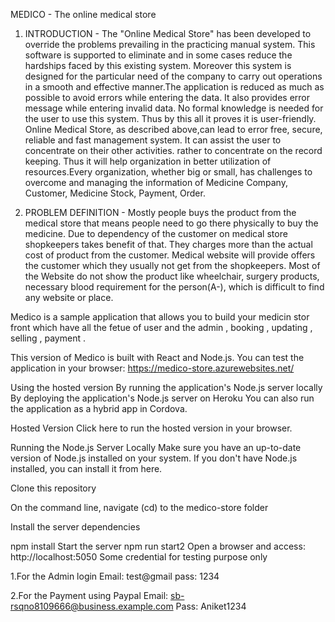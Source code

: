 MEDICO - The online medical store

1. INTRODUCTION - The "Online Medical Store" has been developed to override the problems prevailing in the practicing manual system. This software is supported to eliminate and in some cases reduce the hardships faced by this existing system. Moreover this system is designed for the particular need of the company to carry out operations in a smooth and effective manner.The application is reduced as much as possible to avoid errors while entering the data. It also provides error message while entering invalid data. No formal knowledge is needed for the user to use this system. Thus by this all it proves it is user-friendly. Online Medical Store, as described above,can lead to error free, secure, reliable and fast management system. It can assist the user to concentrate on their other activities. rather to concentrate on the record keeping. Thus it will help organization in better utilization of resources.Every organization, whether big or small, has challenges to overcome and managing the 
information of Medicine Company, Customer, Medicine Stock, Payment, Order.

2. PROBLEM DEFINITION - Mostly people buys the product from the medical store that means people need to go there physically to buy the medicine. Due to dependency of the customer on medical store shopkeepers takes benefit of that. They charges more than the actual cost of product from the customer. Medical website will provide offers the customer which they usually not get from the shopkeepers. Most of the Website do not show the product like wheelchair, surgery products, necessary blood requirement for the person(A-), which is difficult to find any website 
or place.

Medico is a sample application that allows you to build your medicin stor front which have all the fetue of user and the admin , booking , updating , selling , payment .

This version of Medico is built with React and Node.js.
You can test the application in your browser: https://medico-store.azurewebsites.net/

Using the hosted version
By running the application's Node.js server locally
By deploying the application's Node.js server on Heroku
You can also run the application as a hybrid app in Cordova.

Hosted Version
Click here to run the hosted version in your browser.

Running the Node.js Server Locally
Make sure you have an up-to-date version of Node.js installed on your system. If you don't have Node.js installed, you can install it from here.

Clone this repository

On the command line, navigate (cd) to the medico-store folder

Install the server dependencies

npm install
Start the server
npm run start2
Open a browser and access: http://localhost:5050
Some credential for testing purpose only

1.For the Admin login
Email: test@gmail
pass: 1234 

2.For the Payment using Paypal
Email: sb-rsqno8109666@business.example.com
Pass: Aniket1234
